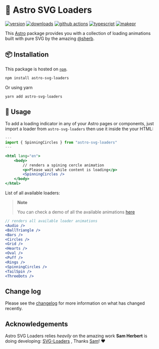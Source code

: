 # 🚀 Astro SVG Loaders

[![version][version-badge]][npm]
[![downloads][downloads-badge]][npm]
[![github actions][github-actions-badge]][github-actions]
[![typescript][typescript-badge]][typescript]
[![makepr][makepr-badge]][makepr]

This [Astro](https://astro.build/) package provides you with a collection of loading animations built with pure SVG by the amazing [@sherb][sam-herbert].

## 📦 Installation

This package is hosted on [`npm`][npm].

```bash
npm install astro-svg-loaders
```

Or using yarn

```bash
yarn add astro-svg-loaders
```

## 🥑 Usage

To add a loading indicator in any of your Astro pages or components, just import a loader from `astro-svg-loaders` then use it inside the your HTML:

```jsx index.astro
---
import { SpinningCircles } from "astro-svg-loaders"
---

<html lang="en">
    <body>
        // renders a spining cercle animation
        <p>Please wait while content is loading</p>
        <SpinningCircles />
    </body>
</html>
```

List of all available loaders:

> **Note**
>
> You can check a demo of all the available animations [here][demo]

```jsx
// renders all available loader animations
<Audio />
<BallTriangle />
<Bars />
<Circles />
<Grid />
<Hearts />
<Oval />
<Puff />
<Rings />
<SpinningCircles />
<TailSpin />
<ThreeDots />
```

## Change log

Please see the [changelog](CHANGELOG.md) for more information on what has changed recently.

## Acknowledgements

Astro SVG Loaders relies _heavily_ on the amazing work **Sam Herbert** is doing developing: [SVG-Loaders][svg-loaders] , Thanks [Sam][sam-herbert]! ❤️

[npm]: https://npmjs.com/package/astro-svg-loaders
[svg-loaders]: https://github.com/SamHerbert/SVG-Loaders
[sam-herbert]: https://github.com/SamHerbert
[demo]: https://samherbert.net/svg-loaders

<!-- Readme Badges -->

[version-badge]: https://img.shields.io/npm/v/astro-svg-loaders.svg
[downloads-badge]: https://img.shields.io/npm/dt/astro-svg-loaders
[github-actions]: https://github.com/codiume/orbit/actions
[github-actions-badge]: https://github.com/codiume/orbit/actions/workflows/node.js.yml/badge.svg
[typescript]: https://www.typescriptlang.org/dt/search?search=astro-svg-loaders
[typescript-badge]: https://img.shields.io/npm/types/astro-svg-loaders
[makepr]: https://makeapullrequest.com
[makepr-badge]: https://img.shields.io/badge/PRs-welcome-brightgreen.svg?style=flat-square?style=flat
